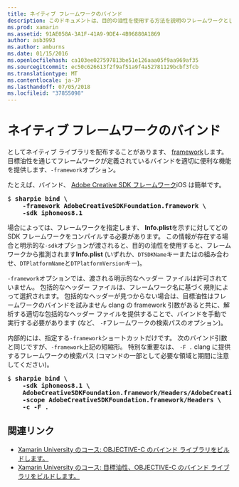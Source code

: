 ```yaml
---
title: ネイティブ フレームワークのバインド
description: このドキュメントは、目的の油性を使用する方法を説明のフレームワークとして配布されるライブラリへのバインドを作成するフレームワーク オプション。
ms.prod: xamarin
ms.assetid: 91AE058A-3A1F-41A9-9DE4-4B96880A1869
author: asb3993
ms.author: amburns
ms.date: 01/15/2016
ms.openlocfilehash: ca103ee027597813be51e126aaa05f9aa969af35
ms.sourcegitcommit: ec50c626613f2f9af51a9f4a52781129bcbf3fcb
ms.translationtype: MT
ms.contentlocale: ja-JP
ms.lasthandoff: 07/05/2018
ms.locfileid: "37855098"
---
```

# <a name="binding-native-frameworks"></a>ネイティブ フレームワークのバインド

としてネイティブ ライブラリを配布することがあります、 [framework](https://developer.apple.com/library/mac/documentation/MacOSX/Conceptual/BPFrameworks/Concepts/WhatAreFrameworks.html)します。 目標油性を通じてフレームワークが定義されているバインドを適切に便利な機能を提供します、`-framework`オプション。

たとえば、バインド、 [Adobe Creative SDK フレームワーク](https://creativesdk.adobe.com/downloads.html)iOS は簡単です。

<pre>$ <b>sharpie bind \
    -framework AdobeCreativeSDKFoundation.framework \
    -sdk iphoneos8.1</b></pre>

場合によっては、フレームワークを指定します、 **Info.plist**を示すに対してどの SDK フレームワークをコンパイルする必要があります。 この情報が存在する場合と明示的な`-sdk`オプションが渡されると、目的の油性を使用すると、フレームワークから推測されます**Info.plist** (いずれか、`DTSDKName`キーまたはの組み合わせ、`DTPlatformName`と`DTPlatformVersion`キー)。

`-framework`オプションでは、渡される明示的なヘッダー ファイルは許可されていません。 包括的なヘッダー ファイルは、フレームワーク名に基づく規則によって選択されます。 包括的なヘッダーが見つからない場合は、目標油性はフレームワークのバインドを試みません clang の framework 引数があると共に、解析する適切な包括的なヘッダー ファイルを提供することで、バインドを手動で実行する必要があります (など、 `-F`フレームワークの検索パスのオプション)。

内部的には、指定する`-framework`ショートカットだけです。 次のバインド引数と同じですが、`-framework`上記の短縮形。
特別な重要なは、 `-F .` clang に提供するフレームワークの検索パス (コマンドの一部として必要な領域と期間に注意してください)。

<pre>$ <b>sharpie bind \
    -sdk iphoneos8.1 \
    AdobeCreativeSDKFoundation.framework/Headers/AdobeCreativeSDKFoundation.h \
    -scope AdobeCreativeSDKFoundation.framework/Headers \
    -c -F .</b></pre>

## <a name="related-links"></a>関連リンク

- [Xamarin University のコース: OBJECTIVE-C のバインド ライブラリをビルドします。](https://university.xamarin.com/classes/track/all#building-an-objective-c-bindings-library)
- [Xamarin University のコース: 目標油性、OBJECTIVE-C のバインド ライブラリをビルドします。](https://university.xamarin.com/classes/track/all#build-an-objective-c-bindings-library-with-objective-sharpie)

